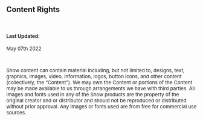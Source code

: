 <font size="2">

## Content Rights

<br>

#### Last Updated:
May 07th 2022

<br>

Show content can contain material including, but not limited to, designs, text, graphics, images, video, information, logos, button icons, and other content (collectively, the “Content”). We may own the Content or portions of the Content may be made available to us through arrangements we have with third parties. All images and fonts used in any of the Show products are the property of the original creator and or distributor and should not be reproduced or distributed without prior approval. Any images or fonts used are from free for commercial use sources.